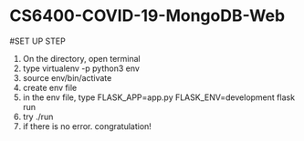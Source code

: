 # CS6400-COVID-19-MongoDB-Web
#SET UP STEP
1. On the directory, open terminal
2. type virtualenv -p python3 env
3. source env/bin/activate
4. create env file
5. in the env file, type FLASK_APP=app.py FLASK_ENV=development flask run
6. try ./run
7. if there is no error. congratulation!

